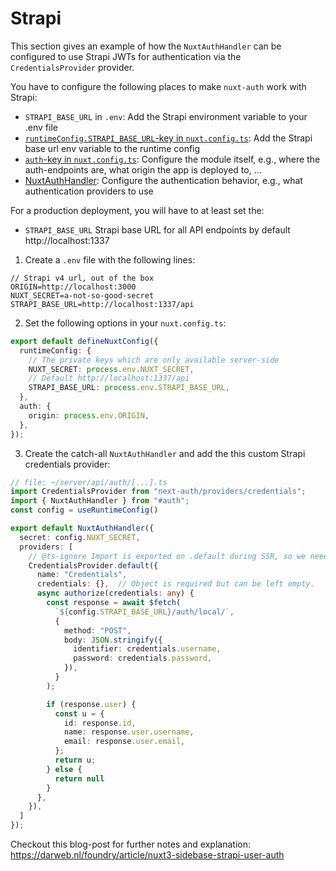 # Strapi

This section gives an example of how the `NuxtAuthHandler` can be configured to use Strapi JWTs for authentication via the `CredentialsProvider` provider.

You have to configure the following places to make `nuxt-auth` work with Strapi:
- `STRAPI_BASE_URL` in `.env`: Add the Strapi environment variable to your .env file
- [`runtimeConfig.STRAPI_BASE_URL`-key in `nuxt.config.ts`](/nuxt-auth/configuration/nuxt-config): Add the Strapi base url env variable to the runtime config
- [`auth`-key in `nuxt.config.ts`](/nuxt-auth/configuration/nuxt-config): Configure the module itself, e.g., where the auth-endpoints are, what origin the app is deployed to, ...
- [NuxtAuthHandler](/nuxt-auth/configuration/nuxt-auth-handler): Configure the authentication behavior, e.g., what authentication providers to use

For a production deployment, you will have to at least set the:
- `STRAPI_BASE_URL` Strapi base URL for all API endpoints by default http://localhost:1337

1. Create a `.env` file with the following lines:
```env
// Strapi v4 url, out of the box
ORIGIN=http://localhost:3000
NUXT_SECRET=a-not-so-good-secret
STRAPI_BASE_URL=http://localhost:1337/api
```

2. Set the following options in your `nuxt.config.ts`:
```ts
export default defineNuxtConfig({
  runtimeConfig: {
    // The private keys which are only available server-side
    NUXT_SECRET: process.env.NUXT_SECRET,
    // Default http://localhost:1337/api
    STRAPI_BASE_URL: process.env.STRAPI_BASE_URL,
  },
  auth: {
    origin: process.env.ORIGIN,
  },
});
```

3. Create the catch-all `NuxtAuthHandler` and add the this custom Strapi credentials provider:
```ts
// file: ~/server/api/auth/[...].ts
import CredentialsProvider from "next-auth/providers/credentials";
import { NuxtAuthHandler } from "#auth";
const config = useRuntimeConfig()

export default NuxtAuthHandler({
  secret: config.NUXT_SECRET,
  providers: [
    // @ts-ignore Import is exported on .default during SSR, so we need to call it this way. May be fixed via Vite at some point
    CredentialsProvider.default({
      name: "Credentials",
      credentials: {},  // Object is required but can be left empty.
      async authorize(credentials: any) {
        const response = await $fetch(
          `${config.STRAPI_BASE_URL}/auth/local/`,
          {
            method: "POST",
            body: JSON.stringify({
              identifier: credentials.username,
              password: credentials.password,
            }),
          }
        );

        if (response.user) {
          const u = {
            id: response.id,
            name: response.user.username,
            email: response.user.email,
          };
          return u;
        } else {
          return null
        }
      },
    }),
  ]
});
```

Checkout this blog-post for further notes and explanation: https://darweb.nl/foundry/article/nuxt3-sidebase-strapi-user-auth
